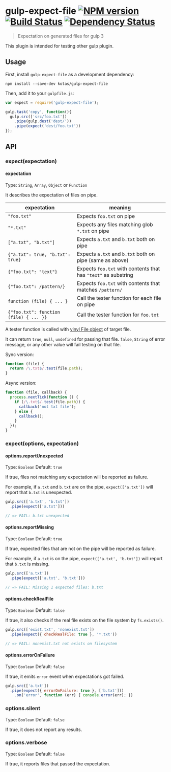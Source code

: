 # gulp-expect-file [![NPM version][npm-image]][npm-url] [![Build Status][travis-image]][travis-url] [![Dependency Status][daviddm-image]][daviddm-url]
> Expectation on generated files for gulp 3

This plugin is intended for testing other gulp plugin.

## Usage

First, install `gulp-expect-file` as a development dependency:

```shell
npm install --save-dev kotas/gulp-expect-file
```

Then, add it to your `gulpfile.js`:

```js
var expect = require('gulp-expect-file');

gulp.task('copy', function(){
  gulp.src(['src/foo.txt'])
    .pipe(gulp.dest('dest/'))
    .pipe(expect('dest/foo.txt'))
});
```

## API

### expect(expectation)

#### expectation
Type: `String`, `Array`, `Object` or `Function`

It describes the expectation of files on pipe.

| expectation | meaning |
| ----------- | ------- |
| `"foo.txt"` | Expects `foo.txt` on pipe |
| `"*.txt"`   | Expects any files matching glob `*.txt` on pipe |
| `["a.txt", "b.txt"]` | Expects `a.txt` and `b.txt` both on pipe |
| `{"a.txt": true, "b.txt": true}` | Expects `a.txt` and `b.txt` both on pipe (same as above) |
| `{"foo.txt": "text"}` | Expects `foo.txt` with contents that has `"text"` as substring  |
| `{"foo.txt": /pattern/}` | Expects `foo.txt` with contents that matches `/pattern/` |
| `function (file) { ... }` | Call the tester function for each file on pipe |
| `{"foo.txt": function (file) { ... }}` | Call the tester function for `foo.txt` |

A tester function is called with [vinyl File object](https://github.com/wearefractal/vinyl) of target file.

It can return `true`, `null`, `undefined` for passing that file. `false`, `String` of error message, or any other value will fail testing on that file.

Sync version:
```js
function (file) {
  return /\.txt$/.test(file.path);
}
```

Async version:
```js
function (file, callback) {
  process.nextTick(function () {
    if (/\.txt$/.test(file.path)) {
      callback('not txt file');
    } else {
      callback();
    }
  });
}
```

### expect(options, expectation)

#### options.reportUnexpected
Type: `Boolean`
Default: `true`

If true, files not matching any expectation will be reported as failure.

For example, if `a.txt` and `b.txt` are on the pipe, `expect(['a.txt'])` will report that `b.txt` is unexpected.

```js
gulp.src(['a.txt', 'b.txt'])
  .pipe(expect(['a.txt']))

// => FAIL: b.txt unexpected
```

#### options.reportMissing
Type: `Boolean`
Default: `true`

If true, expected files that are not on the pipe will be reported as failure.

For example, if `a.txt` is on the pipe, `expect(['a.txt', 'b.txt'])` will report that `b.txt` is missing.

```js
gulp.src(['a.txt'])
  .pipe(expect(['a.txt', 'b.txt']))

// => FAIL: Missing 1 expected files: b.txt
```

#### options.checkRealFile
Type: `Boolean`
Default: `false`

If true, it also checks if the real file exists on the file system by `fs.exists()`.

```js
gulp.src(['exist.txt', 'nonexist.txt'])
  .pipe(expect({ checkRealFile: true }, '*.txt'))

// => FAIL: nonexist.txt not exists on filesystem
```

#### options.errorOnFailure
Type: `Boolean`
Default: `false`

If true, it emits `error` event when expectations got failed.

```js
gulp.src(['a.txt'])
  .pipe(expect({ errorOnFailure: true }, ['b.txt']))
    .on('error', function (err) { console.error(err); })
```

### options.silent
Type: `Boolean`
Default: `false`

If true, it does not report any results.

### options.verbose
Type: `Boolean`
Default: `false`

If true, it reports files that passed the expectation.


[npm-url]: https://npmjs.org/package/gulp-expect-file
[npm-image]: https://badge.fury.io/js/gulp-expect-file.png
[travis-url]: https://travis-ci.org/kotas/gulp-expect-file
[travis-image]: https://travis-ci.org/kotas/gulp-expect-file.png?branch=master
[daviddm-url]: https://david-dm.org/kotas/gulp-expect-file
[daviddm-image]: https://david-dm.org/kotas/gulp-expect-file.png?theme=shields.io
